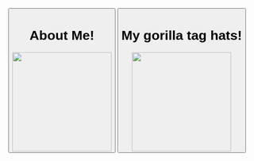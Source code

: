 <form action="https://xemply.github.io/gtag-hats/">
  <button type="submit"><h1>About Me!</h1> <img src="https://media.discordapp.net/attachments/864801249974026260/866176782917828608/Drawing.sketchpad1.png" height="200"/></button><form action="https://discord.com">
  <button type="submit"><h1>My gorilla tag hats!</h1> <img src="https://media.discordapp.net/attachments/864801249974026260/865433933675626516/com.AnotherAxiom.GorillaTag-20210716-131203.jpg?width=603&height=603" height="200"/></button>
